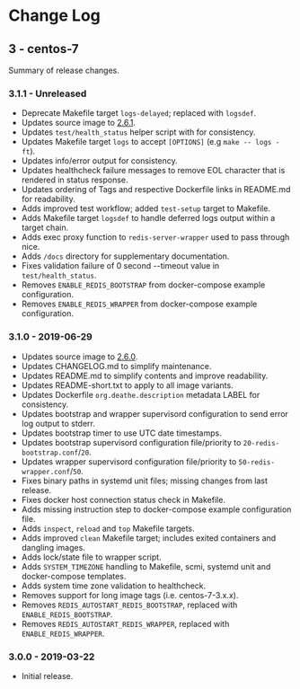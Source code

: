 # Change Log

## 3 - centos-7

Summary of release changes.

### 3.1.1 - Unreleased

- Deprecate Makefile target `logs-delayed`; replaced with `logsdef`.
- Updates source image to [2.6.1](https://github.com/jdeathe/centos-ssh/releases/tag/2.6.1).
- Updates `test/health_status` helper script with for consistency.
- Updates Makefile target `logs` to accept `[OPTIONS]` (e.g `make -- logs -ft`).
- Updates info/error output for consistency.
- Updates healthcheck failure messages to remove EOL character that is rendered in status response.
- Updates ordering of Tags and respective Dockerfile links in README.md for readability.
- Adds improved test workflow; added `test-setup` target to Makefile.
- Adds Makefile target `logsdef` to handle deferred logs output within a target chain.
- Adds exec proxy function to `redis-server-wrapper` used to pass through nice.
- Adds `/docs` directory for supplementary documentation.
- Fixes validation failure of 0 second --timeout value in `test/health_status`.
- Removes `ENABLE_REDIS_BOOTSTRAP` from docker-compose example configuration.
- Removes `ENABLE_REDIS_WRAPPER` from docker-compose example configuration.

### 3.1.0 - 2019-06-29

- Updates source image to [2.6.0](https://github.com/jdeathe/centos-ssh/releases/tag/2.6.0).
- Updates CHANGELOG.md to simplify maintenance.
- Updates README.md to simplify contents and improve readability.
- Updates README-short.txt to apply to all image variants.
- Updates Dockerfile `org.deathe.description` metadata LABEL for consistency.
- Updates bootstrap and wrapper supervisord configuration to send error log output to stderr.
- Updates bootstrap timer to use UTC date timestamps.
- Updates bootstrap supervisord configuration file/priority to `20-redis-bootstrap.conf`/`20`.
- Updates wrapper supervisord configuration file/priority to `50-redis-wrapper.conf`/`50`.
- Fixes binary paths in systemd unit files; missing changes from last release.
- Fixes docker host connection status check in Makefile.
- Adds missing instruction step to docker-compose example configuration file.
- Adds `inspect`, `reload` and `top` Makefile targets.
- Adds improved `clean` Makefile target; includes exited containers and dangling images.
- Adds lock/state file to wrapper script.
- Adds `SYSTEM_TIMEZONE` handling to Makefile, scmi, systemd unit and docker-compose templates.
- Adds system time zone validation to healthcheck.
- Removes support for long image tags (i.e. centos-7-3.x.x).
- Removes `REDIS_AUTOSTART_REDIS_BOOTSTRAP`, replaced with `ENABLE_REDIS_BOOTSTRAP`.
- Removes `REDIS_AUTOSTART_REDIS_WRAPPER`, replaced with `ENABLE_REDIS_WRAPPER`.

### 3.0.0 - 2019-03-22

- Initial release.
